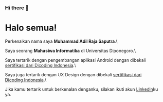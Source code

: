 ### Hi there 👋

<!--
**adilraja11/adilraja11** is a ✨ _special_ ✨ repository because its `README.md` (this file) appears on your GitHub profile.

Here are some ideas to get you started:

- 🔭 I’m currently working on ...
- 🌱 I’m currently learning ...
- 👯 I’m looking to collaborate on ...
- 🤔 I’m looking for help with ...
- 💬 Ask me about ...
- 📫 How to reach me: ...
- 😄 Pronouns: ...
- ⚡ Fun fact: ...
-->

# Halo semua! 

Perkenalkan nama saya **Muhammad Adil Raja Saputra**.\

Saya seorang **Mahasiwa Informatika** di Universitas Diponegoro<!---[Dicoding](https://www.dicoding.com/)-->.\

Saya tertarik dengan pengembangan aplikasi Android dengan dibekali [sertifikasi dari Dicoding Indonesia](https://www.dicoding.com/certificates/L4PQ375WVPO1).\

Saya juga tertarik dengan UX Design dengan dibekali [sertifikasi dari Dicoding Indonesia](https://www.dicoding.com/certificates/JMZV2J503ZN9).\

Jika kamu tertarik untuk berkenalan denganku, silakan ikuti akun [Linkedin](https://www.linkedin.com/in/muhammadadilrajasaputra/)ku ya.
